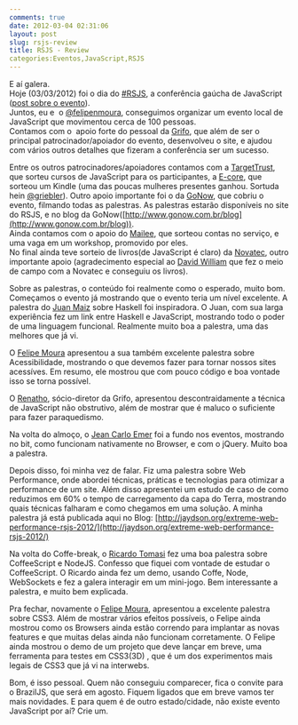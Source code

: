 ```yaml
---
comments: true
date: 2012-03-04 02:31:06
layout: post
slug: rsjs-review
title: RSJS - Review
categories:Eventos,JavaScript,RSJS
---
```


E aí galera.  
Hoje (03/03/2012) foi o dia do [#RSJS](http://rsjs.org), a conferência gaúcha de JavaScript ([post sobre o evento](http://jaydson.org/rsjs-a-conferencia-gaucha-de-javascript/)).  
Juntos, eu e  o [@felipenmoura](http://twitter.com/felipenmoura), conseguimos organizar um evento local de JavaScript que movimentou cerca de 100 pessoas.  
Contamos com o  apoio forte do pessoal da [Grifo](http://gri.fo), que além de ser o principal patrocinador/apoiador do evento, desenvolveu o site, e ajudou com vários outros detalhes que fizeram a conferência ser um sucesso.  

Entre os outros patrocinadores/apoiadores contamos com a [TargetTrust](http://targettrust.com.br), que sorteu cursos de JavaScript para os participantes, a [E-core](http://www.ecore.com.br/portal/), que sorteou um Kindle (uma das poucas mulheres presentes ganhou. Sortuda hein [@griebler](https://twitter.com/#!/griebeler)).
Outro apoio importante foi o da [GoNow](http://www.gonow.com.br/), que cobriu o evento, filmando todas as palestras.
As palestras estarão disponíveis no site do RSJS, e no blog da GoNow([http://www.gonow.com.br/blog](http://www.gonow.com.br/blog)).  
Ainda contamos com o apoio do [Mailee](http://mailee.me/), que sorteou contas no serviço, e uma vaga em um workshop, promovido por eles.  
No final ainda teve sorteio de livros(de JavaScript é claro) da [Novatec](http://www.novatec.com.br/), outro importante apoio (agradecimento especial ao [David William](http://twitter.com/davidwrs ) que fez o meio de campo com a Novatec e conseguiu os livros).  

Sobre as palestras, o conteúdo foi realmente como o esperado, muito bom.
Começamos o evento já mostrando que o evento teria um nível excelente.
A palestra do [Juan Maiz](https://twitter.com/#!/joaomilho) sobre Haskell foi inspiradora. O Juan, com sua larga experiência fez um link entre Haskell e JavaScript, mostrando todo o poder de uma linguagem funcional. Realmente muito boa a palestra, uma das melhores que já vi.  

O [Felipe Moura](http://twitter.com/felipenmoura) apresentou a sua também excelente palestra sobre Acessibilidade, mostrando o que devemos fazer para tornar nossos sites acessíves. Em resumo, ele mostrou que com pouco código e boa vontade isso se torna possível.  

O [Renatho](http://twitter.com/renatho), sócio-diretor da Grifo, apresentou descontraidamente a técnica de JavaScript não obstrutivo, além de mostrar que é maluco o suficiente para fazer paraquedismo.  

Na volta do almoço, o [Jean Carlo Emer](http://twitter.com/#!/jcemer) foi a fundo nos eventos, mostrando no bit, como funcionam nativamente no Browser, e com o jQuery. Muito boa a palestra.  

Depois disso, foi minha vez de falar. Fiz uma palestra sobre Web Performance, onde abordei técnicas, práticas e tecnologias para otimizar a performance de um site. Além disso apresentei um estudo de caso de como reduzimos em 60% o tempo de carregamento da capa do Terra, mostrando quais técnicas falharam e como chegamos em uma solução.
A minha palestra já está publicada aqui no Blog: [http://jaydson.org/extreme-web-performance-rsjs-2012/](http://jaydson.org/extreme-web-performance-rsjs-2012/)  

Na volta do Coffe-break, o [Ricardo Tomasi](http://twitter.com/ricardobeat) fez uma boa palestra sobre CoffeeScript e NodeJS. Confesso que fiquei com vontade de estudar o CoffeeScript. O Ricardo ainda fez um demo, usando Coffe, Node, WebSockets e fez a galera interagir em um mini-jogo. Bem interessante a palestra, e muito bem explicada.  

Pra fechar, novamente o [Felipe Moura](http://twitter.com/felipenmoura), apresentou a excelente palestra sobre CSS3. Além de mostrar vários efeitos possíveis, o Felipe ainda mostrou como os Browsers ainda estão correndo para implantar as novas features e que muitas delas ainda não funcionam corretamente.
O Felipe ainda mostrou o demo de um projeto que deve lançar em breve, uma ferramenta para testes em CSS3(3D) , que é um dos experimentos mais legais de CSS3 que já vi na interwebs.  

Bom, é isso pessoal. Quem não conseguiu comparecer, fica o convite para o BrazilJS, que será em agosto. Fiquem ligados que em breve vamos ter mais novidades.
E para quem é de outro estado/cidade, não existe evento JavaScript por aí? Crie um.
